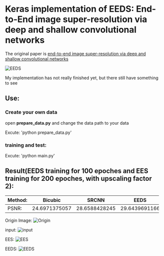 # Keras implementation of EEDS: End-to-End image super-resolution via deep and shallow convolutional networks


The original paper is [end-to-end image super-resolution via deep and shallow convolutional networks](https://arxiv.org/abs/1607.07680)

![EEDS]("./EEDS.png")

My implementation has not really finished yet, but there still have something to see

## Use:
### Create your own data
open **prepare_data.py** and change the data path to your data

Excute:
'python prepare_data.py'

### training and test:
Excute:
'python main.py'


## Result(EEDS training for 100 epoches and EES training for 200 epoches, with upscaling factor 2):

|Method:| Bicubic | SRCNN | EEDS | EES |
|-------|---------|-------|------|-----|
|PSNR: |24.6971375057|28.6588428245|29.6439691166|28.4408566833|

Origin Image:
![Origin]("./butterfly_GT.bmp")

input:
![input]("./input.jpg")

EES:
![EES]("./EES_adam200.jpg")

EEDS: 
![EEDS]("./EEDS4_adam100.jpg")



